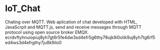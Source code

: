 # IoT_Chat
Chating over MQTT. Web aplication of chat developed with HTML, JavaScrpit and MQTT.js, send and receive messages through MQTT protocol using open source broker EMQX.
ecrdvftyhnuiopiuj8yh7gt6r5fe4dw3sd4efr5g6thy78ujk9i0olik9uj8yh7tg6rf5ed4ws3d4efrgthy7ju8k9ilo0
